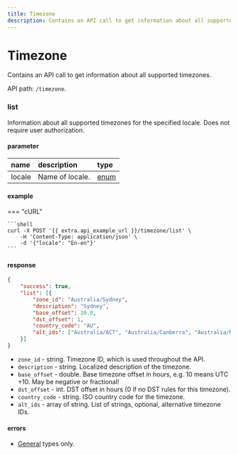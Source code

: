 ```yaml
---
title: Timezone
description: Contains an API call to get information about all supported timezones.
---
```


# Timezone

Contains an API call to get information about all supported timezones.

API path: `/timezone`.

### list

Information about all supported timezones for the specified locale. Does not require user authorization.

#### parameter

| name | description | type |
| :--- | :--- | :--- |
| locale | Name of locale. | [enum](../../getting-started.md#data-types) |

#### example

=== "cURL"

    ```shell
    curl -X POST '{{ extra.api_example_url }}/timezone/list' \
        -H 'Content-Type: application/json' \ 
        -d '{"locale": "En-en"}'
    ```

#### response

```json
{
    "success": true,
    "list": [{
        "zone_id": "Australia/Sydney",
        "description": "Sydney",
        "base_offset": 10.0,
        "dst_offset": 1,
        "country_code": "AU",
        "alt_ids": ["Australia/ACT", "Australia/Canberra", "Australia/NSW"]
    }]
}
```

* `zone_id` - string. Timezone ID, which is used throughout the API.
* `description` - string. Localized description of the timezone.
* `base_offset` - double. Base timezone offset in hours, e.g. 10 means UTC +10. May be negative or fractional!
* `dst_offset` - int. DST offset in hours (0 if no DST rules for this timezone).
* `country_code` - string. ISO country code for the timezone.
* `alt_ids` - array of string. List of strings, optional, alternative timezone IDs.

#### errors

* [General](../../getting-started.md#error-codes) types only.
